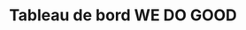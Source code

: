 ---
layout: project
title : "Tableau de bord WE DO GOOD"
icone: "wdg1.png"
order: 3

desc : "Tableau de bord pour les clients de la plateforme de financement participatif WE DO GOOD"
headerimage: "wedogood/header.jpg"
technologies:
   - htmlcss
   - jquery
   - php
   - wordpress

displaydate: "Eté 2015-2016"
context: "WE DO GOOD"

---